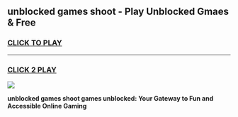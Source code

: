 
## unblocked games shoot - Play Unblocked Gmaes & Free
<h3>
<a href="https://news.freeplayer.one?title=unblocked_games_shoot&ref=16F">CLICK TO PLAY</a></h3>
<hr>

<h3>
<a href="https://news.freeplayer.one?title=unblocked_games_shoot&ref=16F">CLICK 2 PLAY</a>
  
</h3>

<a href="https://news.freeplayer.one?title=unblocked_games_shoot&ref=16F/"><img src="https://clearcache.store/games.png"></a>


**unblocked games shoot games unblocked: Your Gateway to Fun and Accessible Online Gaming**
